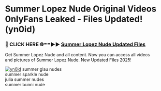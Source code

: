 # Summer Lopez Nude Original Videos 0nlyFans Leaked - Files Updated! (yn0id)

<h3>🔴 CLICK HERE 🌐==►► <a href="https://tinyurl.com/5h6xmrr3" rel="nofollow">Summer Lopez Nude Updated Files</a></h3>

Get Summer Lopez Nude and all content. Now you can access all videos and pictures of Summer Lopez Nude. New Updated Files 2025!

[![yn0id](https://i.imgur.com/KVD873Z.gif)](https://tinyurl.com/5h6xmrr3)
summer glau nudes<br>
summer sparkle nude<br>
julia summer nudes<br>
summer bunni nude